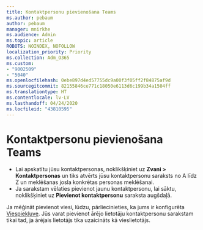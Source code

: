 ```yaml
---
title: Kontaktpersonu pievienošana Teams
ms.author: pebaum
author: pebaum
manager: mnirkhe
ms.audience: Admin
ms.topic: article
ROBOTS: NOINDEX, NOFOLLOW
localization_priority: Priority
ms.collection: Adm_O365
ms.custom:
- "9002509"
- "5040"
ms.openlocfilehash: 0ebe897d4ed57755dc9a00f3f05ff2f84875af9d
ms.sourcegitcommit: 82155846ce771c18050e6113d6c199b34a1504ff
ms.translationtype: HT
ms.contentlocale: lv-LV
ms.lasthandoff: 04/24/2020
ms.locfileid: "43810595"
---
```

# <a name="add-contacts-in-teams"></a>Kontaktpersonu pievienošana Teams

- Lai apskatītu jūsu kontaktpersonas, noklikšķiniet uz **Zvani > Kontaktpersonas** un tiks atvērts jūsu kontaktpersonu saraksts no A līdz Z un meklēšanas josla konkrētas personas meklēšanai. 
- Ja sarakstam vēlaties pievienot jaunu kontaktpersonu, lai sāktu, noklikšķiniet uz **Pievienot kontaktpersonu** saraksta augšdaļā.

Ja mēģināt pievienot viesi, lūdzu, pārliecinieties, ka jums ir konfigurēta [Viespiekļuve](https://docs.microsoft.com/microsoftteams/set-up-guests). Jūs varat pievienot ārējo lietotāju kontaktpersonu sarakstam tikai tad, ja ārējais lietotājs tika uzaicināts kā vieslietotājs.
